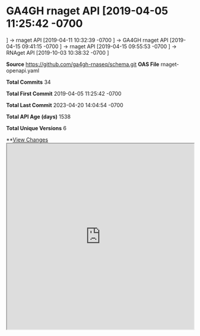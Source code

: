 # GA4GH rnaget API [2019-04-05 11:25:42 -0700
] -> rnaget API [2019-04-11 10:32:39 -0700
] -> GA4GH rnaget API [2019-04-15 09:41:15 -0700
] -> rnaget API [2019-04-15 09:55:53 -0700
] -> RNAget API [2019-10-03 10:38:32 -0700
]


**Source** https://github.com/ga4gh-rnaseq/schema.git
**OAS File** rnaget-openapi.yaml

**Total Commits** 34

**Total First Commit** 2019-04-05 11:25:42 -0700


**Total Last Commit** 2023-04-20 14:04:54 -0700


**Total API Age (days)** 1538

**Total Unique Versions** 6

**[View Changes](https://souhailas.github.io/VISSOFT2023//OUTPUTS/viz-rnaget-openapi-api.html)<iframe src="https://souhailas.github.io/VISSOFT2023//OUTPUTS/viz-rnaget-openapi-api.html" width="100%" height="500px"></iframe>